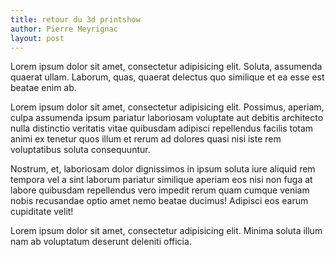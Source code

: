 ```yaml
---
title: retour du 3d printshow
author: Pierre Meyrignac
layout: post
---
```


Lorem ipsum dolor sit amet, consectetur adipisicing elit. Soluta, assumenda quaerat ullam. Laborum, quas, quaerat delectus quo similique et ea esse est beatae enim ab.

Lorem ipsum dolor sit amet, consectetur adipisicing elit. Possimus, aperiam, culpa assumenda ipsum pariatur laboriosam voluptate aut debitis architecto nulla distinctio veritatis vitae quibusdam adipisci repellendus facilis totam animi ex tenetur quos illum et rerum ad dolores quasi nisi iste rem voluptatibus soluta consequuntur. 

Nostrum, et, laboriosam dolor dignissimos in ipsum soluta iure aliquid rem tempora vel a sint laborum pariatur similique aperiam eos nisi non fuga at labore quibusdam repellendus vero impedit rerum quam cumque veniam nobis recusandae optio amet nemo beatae ducimus! Adipisci eos earum cupiditate velit!

Lorem ipsum dolor sit amet, consectetur adipisicing elit. Minima soluta illum nam ab voluptatum deserunt deleniti officia.
